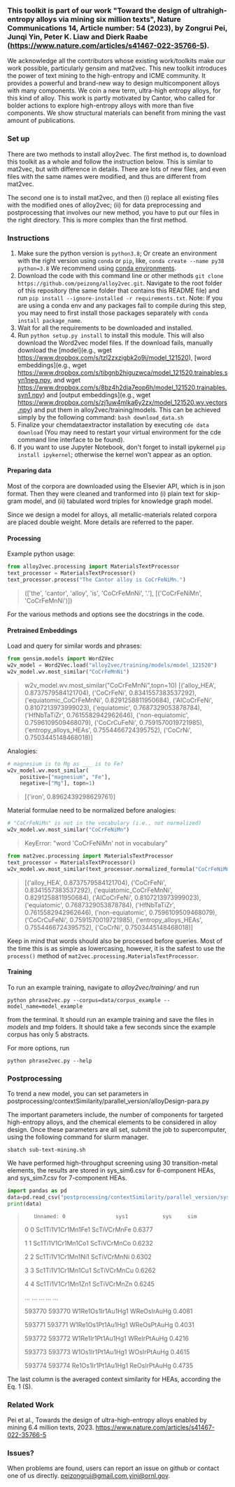 ### This toolkit is part of our work "Toward the design of ultrahigh-entropy alloys via mining six million texts", Nature Communications 14, Article number: 54 (2023), by Zongrui Pei, Junqi Yin, Peter K. Liaw and Dierk Raabe (https://www.nature.com/articles/s41467-022-35766-5).

We acknowledge all the contributors whose existing work/toolkits make our work possible, particularly gensim and mat2vec. This new toolkit introduces the power of text mining to the high-entropy and ICME community. It provides a powerful and brand-new way to design multicomponent alloys with many components. We coin a new term, ultra-high entropy alloys, for this kind of alloy. This work is partly motivated by Cantor, who called for bolder actions to explore high-entropy alloys with more than five components. We show structural materials can benefit from mining the vast amount of publications.

### Set up
There are two methods to install alloy2vec. The first method is, to download this toolkit as a whole and follow the instruction below. This is similar to mat2vec, but with difference in details. There are lots of new files, and even files with the same names were modified, and thus are different from mat2vec.

The second one is to install mat2vec, and then (i) replace all existing files with the modified ones of alloy2vec; (ii) for data preprocessing and postprocessing that involves our new method, you have to put our files in the right directory. This is more complex than the first method.

### Instructions
1. Make sure the python version is `python3.8`; Or create an environment with the right version using `conda` or `pip`, like, `conda create --name py38 python=3.8` 
We recommend using [conda environments](https://docs.conda.io/projects/conda/en/latest/user-guide/tasks/manage-environments.html).
1. Download the code with this command line or other methods `git clone https://github.com/peizong/alloy2vec.git`. Navigate to the root folder of this repository (the same folder that contains this README file)
and run `pip install --ignore-installed -r requirements.txt`. Note: If you are using a conda env and any packages fail to compile during this step, you may need to first install those packages separately with `conda install package_name`. 
1. Wait for all the requirements to be downloaded and installed.
1. Run `python setup.py install` to install this module. This will also download the Word2vec model files.
If the download fails, manually download the [model](e.g., wget https://www.dropbox.com/s/tzl2zxzigbk2o9i/model_121520), 
[word embeddings](e.g., wget https://www.dropbox.com/s/tibgnb2higuzwca/model_121520.trainables.syn1neg.npy, and wget https://www.dropbox.com/s/8bz4h2dia7eop6h/model_121520.trainables.syn1.npy) and 
[output embeddings](e.g., wget https://www.dropbox.com/s/zj1uw4mlka6y2zx/model_121520.wv.vectors.npy) and put them in alloy2vec/training/models. This can be achieved simply by the following command:
`bash download_data.sh`
1. Finalize your chemdataextractor installation by executing ``cde data download`` (You may need to restart your virtual environment for the cde command line interface to be found).
2. If you want to use Jupyter Notebook, don't forget to install ipykernel `pip install ipykernel`; otherwise the kernel won't appear as an option.

#### Preparing data
Most of the corpora are downloaded using the Elsevier API, which is in json format. Then they were cleaned and tranformed into (i) plain text for skip-gram model, and (ii) tabulated word triples for knowledge graph model.

Since we design a model for alloys, all metallic-materials related corpora are placed double weight. More details are referred to the paper.

#### Processing

Example python usage:

```python
from alloy2vec.processing import MaterialsTextProcessor
text_processor = MaterialsTextProcessor()
text_processor.process("The Cantor alloy is CoCrFeNiMn.")
```
> (['the', 'cantor', 'alloy', 'is', 'CoCrFeMnNi', '.'], [('CoCrFeNiMn', 'CoCrFeMnNi')])

For the various methods and options see the docstrings in the code.

#### Pretrained Embeddings

Load and query for similar words and phrases:
```python
from gensim.models import Word2Vec
w2v_model = Word2Vec.load("alloy2vec/training/models/model_121520")
w2v_model.wv.most_similar("CoCrFeMnNi")
```
> w2v_model.wv.most_similar("CoCrFeMnNi",topn=10)
[('alloy_HEA', 0.8737579584121704), ('CoCrFeNi', 0.8341557383537292), ('equiatomic_CoCrFeMnNi', 0.8291258811950684), ('AlCoCrFeNi', 0.8107213973999023), ('equiatomic', 0.7687329053878784), ('HfNbTaTiZr', 0.7615582942962646), ('non-equiatomic', 0.7596109509468079), ('CoCrCuFeNi', 0.7591570019721985), ('entropy_alloys_HEAs', 0.7554466724395752), ('CoCrNi', 0.7503445148468018)]


Analogies:
```python
# magnesium is to Mg as ___ is to Fe? 
w2v_model.wv.most_similar(
    positive=["magnesium", "Fe"], 
    negative=["Mg"], topn=1)
```
> [('iron', 0.8962439298629761)]

Material formulae need to be normalized before analogies:
```python
# "CoCrFeNiMn" is not in the vocabulary (i.e., not normalized)
w2v_model.wv.most_similar("CoCrFeNiMn")
```
> KeyError: "word 'CoCrFeNiMn' not in vocabulary"
```python
from mat2vec.processing import MaterialsTextProcessor
text_processor = MaterialsTextProcessor()
w2v_model.wv.most_similar(text_processor.normalized_formula("CoCrFeNiMn"))
```
> [('alloy_HEA', 0.8737579584121704), ('CoCrFeNi', 0.8341557383537292), ('equiatomic_CoCrFeMnNi', 0.8291258811950684), ('AlCoCrFeNi', 0.8107213973999023), ('equiatomic', 0.7687329053878784), ('HfNbTaTiZr', 0.7615582942962646), ('non-equiatomic', 0.7596109509468079), ('CoCrCuFeNi', 0.7591570019721985), ('entropy_alloys_HEAs', 0.7554466724395752), ('CoCrNi', 0.7503445148468018)]

Keep in mind that words should also be processed before queries.
Most of the time this is as simple as lowercasing, however, it is the safest
to use the `process()` method of `mat2vec.processing.MaterialsTextProcessor`.

#### Training

To run an example training, navigate to *alloy2vec/training/* and run

```shell
python phrase2vec.py --corpus=data/corpus_example --model_name=model_example
```

from the terminal. It should run an example training and save the files in *models*
and *tmp* folders. It should take a few seconds since the example corpus has only 5 abstracts.

For more options, run

```shell
python phrase2vec.py --help
```

### Postprocessing
To trend a new model, you can set parameters in postprocessing/contextSimilarity/parallel_version/alloyDesign-para.py

The important parameters include, the number of components for targeted high-entropy alloys, and the chemical elements to be considered in alloy design. Once these parameters are all set, submit the job to supercomputer, using the following command for slurm manager.

```shell
sbatch sub-text-mining.sh
```
We have performed high-throughput screening using 30 transition-metal elements, the results are stored in sys_sim6.csv for 6-component HEAs, and sys_sim7.csv for 7-component HEAs.

```python
import pandas as pd
data=pd.read_csv("postprocessing/contextSimilarity/parallel_version/sys_sim6.csv")
print(data)
```
>        Unnamed: 0                sys1           sys     sim
>0                0   Sc1Ti1V1Cr1Mn1Fe1   ScTiVCrMnFe  0.6377
>
>1                1   Sc1Ti1V1Cr1Mn1Co1   ScTiVCrMnCo  0.6232
>
>2                2   Sc1Ti1V1Cr1Mn1Ni1   ScTiVCrMnNi  0.6302
>
>3                3   Sc1Ti1V1Cr1Mn1Cu1   ScTiVCrMnCu  0.6262
>
>4                4   Sc1Ti1V1Cr1Mn1Zn1   ScTiVCrMnZn  0.6245
>
>...            ...                 ...           ...     ...
>
>593770      593770   W1Re1Os1Ir1Au1Hg1   WReOsIrAuHg  0.4081
>
>593771      593771   W1Re1Os1Pt1Au1Hg1   WReOsPtAuHg  0.4031
>
>593772      593772   W1Re1Ir1Pt1Au1Hg1   WReIrPtAuHg  0.4216
>
>593773      593773   W1Os1Ir1Pt1Au1Hg1   WOsIrPtAuHg  0.4615
>
>593774      593774  Re1Os1Ir1Pt1Au1Hg1  ReOsIrPtAuHg  0.4735

The last column is the averaged context similarity for HEAs, according the Eq. 1 (S).

### Related Work
Pei et al., Towards the design of ultra-high-entropy alloys enabled by mining 6.4 million texts, 2023. https://www.nature.com/articles/s41467-022-35766-5

### Issues?

When problems are found, users can report an issue on github or contact one of us directly. 
peizongrui@gmail.com,yinj@ornl.gov.

